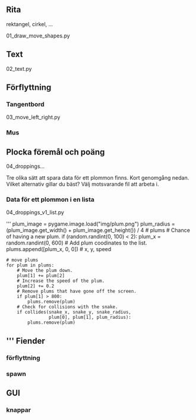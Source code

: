 Rita
---------------------

rektangel, cirkel, ...

01_draw_move_shapes.py

Text
----------------
02_text.py


Förflyttning
----------------------

### Tangentbord

03_move_left_right.py

### Mus

Plocka föremål och poäng
----------------

04_droppings...

Tre olika sätt att spara data för ett plommon finns. Kort genomgång nedan. 
Vilket alternativ gillar du bäst? Välj motsvarande fil att arbeta i.

### Data för ett plommon i en lista
04_droppings_v1_list.py

'''
    plum_image = pygame.image.load("img/plum.png")
    plum_radius = (plum_image.get_width() + plum_image.get_height()) / 4
    # plums
    # Chance of having a new plum.
    if (random.randint(0, 100) < 2):
        plum_x = random.randint(0, 600)
        # Add plum coodinates to the list.
        plums.append([plum_x, 0, 0]) # x, y, speed

    # move plums
    for plum in plums:
        # Move the plum down.
        plum[1] += plum[2]
        # Increase the speed of the plum.
        plum[2] += 0.2
        # Remove plums that have gone off the screen.
        if plum[1] > 800:
            plums.remove(plum)
        # Check for collisions with the snake.
        if collides(snake_x, snake_y, snake_radius, 
                    plum[0], plum[1], plum_radius):
            plums.remove(plum)
'''
Fiender
---------------

### förflyttning

### spawn

GUI
-----------

### knappar